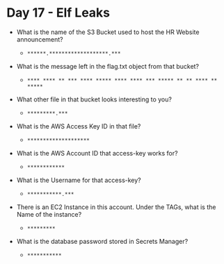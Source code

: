 # Day 17 - Elf Leaks


- What is the name of the S3 Bucket used to host the HR Website announcement?

	- `******.*******************.***`

- What is the message left in the flag.txt object from that bucket?

	- `**** **** ** *** **** ***** **** **** *** ***** ** ** **** ** *****`

- What other file in that bucket looks interesting to you?

	- `*********.***`

- What is the AWS Access Key ID in that file?

	- `********************`

- What is the AWS Account ID that access-key works for?

	- `************`

- What is the Username for that access-key?

	- `***********.***`

- There is an EC2 Instance in this account. Under the TAGs, what is the Name of the instance?

	- `*********`

- What is the database password stored in Secrets Manager?

	- `***********`
